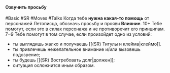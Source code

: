 #### **Озвучить просьбу**

#Basic #SR #Moves #Talks 
Когда тебе **нужна какая-то помощь** от персонажей Летописца, обозначь просьбу и прояви **Влияние**.
10+ Тебе помогут, если это в силах персонажа и не противоречит его принципам.
7‒9 Тебе помогут в том случае, если произойдет одно из условий:
- ты выглядишь жалко и получаешь [[(SR) Титулы и клейма|клеймо]].
- ты привлечешь нежелательное внимание и/или вызовешь подозрение;
- ты будешь [[(SR) Востребовать долг|должен]];
- ситуация осложнится иным образом.